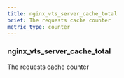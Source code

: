 ```yaml
---
title: nginx_vts_server_cache_total
brief: The requests cache counter
metric_type: counter
---
```

### nginx_vts_server_cache_total

The requests cache counter